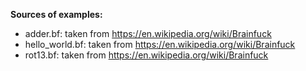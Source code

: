 **Sources of examples:**

 - adder.bf: taken from https://en.wikipedia.org/wiki/Brainfuck
- hello_world.bf: taken from https://en.wikipedia.org/wiki/Brainfuck
- rot13.bf: taken from https://en.wikipedia.org/wiki/Brainfuck

